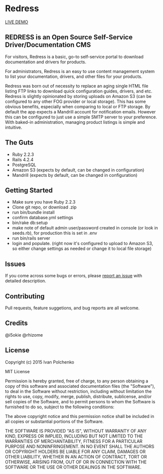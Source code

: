 Redress
================

[LIVE DEMO](http://help.ibcworld.net)


REDRESS is an Open Source Self-Service Driver/Documentation CMS
-----------

For visitors, Redress is a basic, go-to self-service portal to download documentation and drivers for products.

For administrators, Redress is an easy to use content management system to list your documentation, drivers, and other files for your products.

Redress was born out of necessity to replace an aging single HTML file listing FTP links to download quick configuration guides, drivers, and etc. Redress is slightly opinionated by storing uploads on Amazon S3 (can be configured to any other FOG provider or local storage). This has some obvious benefits, especially when comparing to local or FTP storage. By default the app expects a Mandrill account for notification emails. However this can be configured to just use a simple SMTP server to your preference. With baked-in administration, managing product listings is simple and intuitive.


The Guts
-------------
- Ruby 2.2.3
- Rails 4.2.4
- PostgreSQL
- Amazon S3 (expects by default, can be changed in configuration)
- Mandrill (expects by default, can be changed in configuration)

Getting Started
---------------
- Make sure you have Ruby 2.2.3
- Clone git repo, or download .zip
- run bin/bundle install
- confirm database.yml settings
- bin/rake db:setup
- make note of default admin user/password created in console (or look in seeds.rb), for production this is set in .env
- run bin/rails server
- login and populate. (right now it's configured to upload to Amazon S3, so either change settings as needed or change it to local file storage)


Issues
-------------
If you come across some bugs or errors, please [report an issue](https://github.com/i5okie/redress/issues) with detailed description.


Contributing
------------
Pull requests, feature suggetions, and bug reports are all welcome.


Credits
-------
@i5okie
@rhizome



License
-------
Copyright (c) 2015 Ivan Polchenko

MIT License

Permission is hereby granted, free of charge, to any person obtaining
a copy of this software and associated documentation files (the
"Software"), to deal in the Software without restriction, including
without limitation the rights to use, copy, modify, merge, publish,
distribute, sublicense, and/or sell copies of the Software, and to
permit persons to whom the Software is furnished to do so, subject to
the following conditions:

The above copyright notice and this permission notice shall be
included in all copies or substantial portions of the Software.

THE SOFTWARE IS PROVIDED "AS IS", WITHOUT WARRANTY OF ANY KIND,
EXPRESS OR IMPLIED, INCLUDING BUT NOT LIMITED TO THE WARRANTIES OF
MERCHANTABILITY, FITNESS FOR A PARTICULAR PURPOSE AND
NONINFRINGEMENT. IN NO EVENT SHALL THE AUTHORS OR COPYRIGHT HOLDERS BE
LIABLE FOR ANY CLAIM, DAMAGES OR OTHER LIABILITY, WHETHER IN AN ACTION
OF CONTRACT, TORT OR OTHERWISE, ARISING FROM, OUT OF OR IN CONNECTION
WITH THE SOFTWARE OR THE USE OR OTHER DEALINGS IN THE SOFTWARE.
